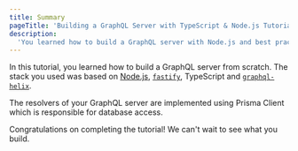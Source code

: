 ```yaml
---
title: Summary
pageTitle: 'Building a GraphQL Server with TypeScript & Node.js Tutorial'
description:
  'You learned how to build a GraphQL server with Node.js and best practices for filters, authentication and pagination'
---
```


In this tutorial, you learned how to build a GraphQL server from scratch. The stack you used was based on
[Node.js](https://nodejs.org/en/), [`fastify`](https://www.fastify.io/), TypeScript and [`graphql-helix`](https://github.com/contrawork/graphql-helix).

The resolvers of your GraphQL server are implemented using Prisma Client which is responsible for database access.

Congratulations on completing the tutorial! We can't wait to see what you build.
